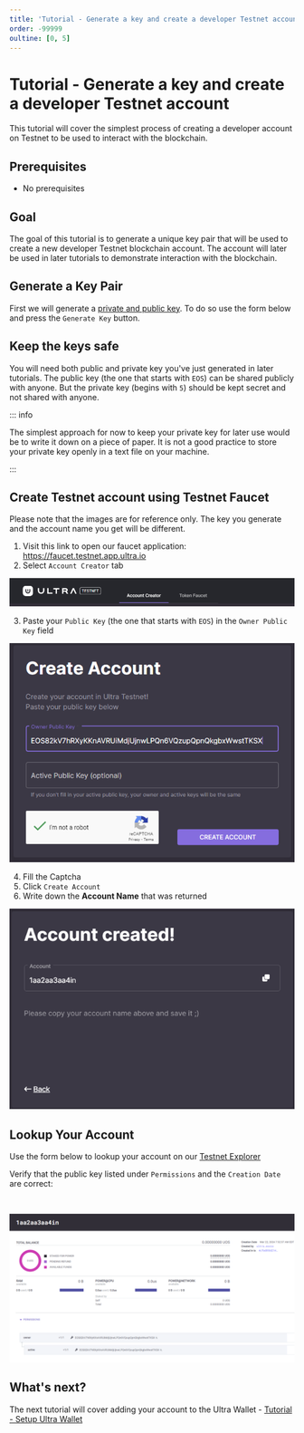 ```yaml
---
title: 'Tutorial - Generate a key and create a developer Testnet account'
order: -99999
oultine: [0, 5]
---
```


# Tutorial - Generate a key and create a developer Testnet account

This tutorial will cover the simplest process of creating a developer account on Testnet to be used to interact with the blockchain.

## Prerequisites

-   No prerequisites

## Goal

The goal of this tutorial is to generate a unique key pair that will be used to create a new developer Testnet blockchain account. The account will later be used in later tutorials to demonstrate interaction with the blockchain.

## Generate a Key Pair

First we will generate a [private and public key](../../blockchain/general/antelope-ultra/public-and-private-keys.md). To do so use the form below and press the `Generate Key` button.

<KeyGenerator />

## Keep the keys safe

You will need both public and private key you've just generated in later tutorials. The public key (the one that starts with `EOS`) can be shared publicly with anyone. But the private key (begins with `5`) should be kept secret and not shared with anyone.

::: info

The simplest approach for now to keep your private key for later use would be to write it down on a piece of paper. It is not a good practice to store your private key openly in a text file on your machine.

:::

## Create Testnet account using Testnet Faucet

Please note that the images are for reference only. The key you generate and the account name you get will be different.

1. Visit this link to open our faucet application: https://faucet.testnet.app.ultra.io
2. Select `Account Creator` tab

![](./images/faucet-account-tab.png)

3. Paste your `Public Key` (the one that starts with `EOS`) in the `Owner Public Key` field

![](./images/faucet-account-key.png)

4. Fill the Captcha
5. Click `Create Account`
6. Write down the **Account Name** that was returned

![](./images/faucet-account-created.png)

## Lookup Your Account

Use the form below to lookup your account on our [Testnet Explorer](https://explorer.testnet.ultra.io/)

Verify that the public key listed under `Permissions` and the `Creation Date` are correct:

<LastPublicKey />

<TodaysDate />

&nbsp;

<AccountLookupTestnet />

![](./images/explorer-1aa2aa3aa4in.png)

## What's next?

The next tutorial will cover adding your account to the Ultra Wallet - [Tutorial - Setup Ultra Wallet](./tutorial-setup-the-wallet.md)
